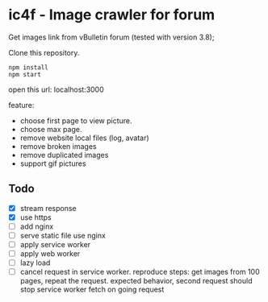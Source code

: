 # ic4f - Image crawler for forum

Get images link from vBulletin forum (tested with version 3.8);

Clone this repository.

```
npm install
npm start
```
open this url: localhost:3000

feature:
- choose first page to view picture.
- choose max page.
- remove website local files (log, avatar)
- remove broken images
- remove duplicated images
- support gif pictures

## Todo
- [x] stream response
- [x] use https
- [ ] add nginx
- [ ] serve static file use nginx
- [ ] apply service worker
- [ ] apply web worker
- [ ] lazy load
- [ ] cancel request in service worker. reproduce steps: get images from 100 pages, repeat the request. 
expected behavior, second request should stop service worker fetch on going  request